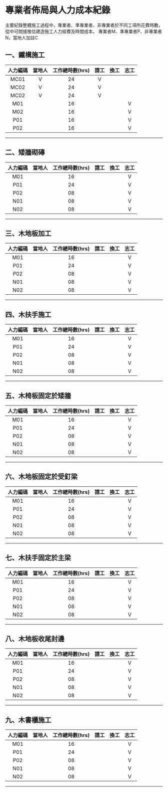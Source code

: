 # 專業者佈局與人力成本紀錄 
主要紀錄整體施工過程中，專業者、準專業者、非專業者於不同工項所花費時數，從中可間接推估建造施工人力經費及時間成本。
專業者M、準專業者P、非專業者N，當地人加註C

## 一、鐵構施工
|人力編碼|當地人|工作總時數(hrs)|請工|換工|志工|
|:-:|:-:|:-:|:-:|:-:|:-:|
|MC01   |V   |24   |V   |   |  |
|MC02   |V   |24   |V   |   |  |
|MC02   |V   |24   |V   |   |  |
|M01   |   |16   |   |   |V   |
|M02   |   |16   |   |   |V   |
|P01   |   |16   |   |   |V   |
|P02   |   |16   |   |   |V   |
***
## 二、矮牆砌磚
|人力編碼|當地人|工作總時數(hrs)|請工|換工|志工|
|:-:|:-:|:-:|:-:|:-:|:-:|
|M01   |   |16   |   |   |V   |
|P01   |   |24   |   |   |V   |
|P02   |   |08   |   |   |V   |
|N01   |   |08   |   |   |V   |
|N02   |   |08   |   |   |V   |
***
## 三、木地板加工
|人力編碼|當地人|工作總時數(hrs)|請工|換工|志工|
|:-:|:-:|:-:|:-:|:-:|:-:|
|M01   |   |16   |   |   |V   |
|P01   |   |24   |   |   |V   |
|P02   |   |08   |   |   |V   |
|N01   |   |08   |   |   |V   |
|N02   |   |08   |   |   |V   |
***
## 四、木扶手施工
|人力編碼|當地人|工作總時數(hrs)|請工|換工|志工|
|:-:|:-:|:-:|:-:|:-:|:-:|
|M01   |   |16   |   |   |V   |
|P01   |   |24   |   |   |V   |
|P02   |   |08   |   |   |V   |
|N01   |   |08   |   |   |V   |
|N02   |   |08   |   |   |V   |
***
## 五、木椅板固定於矮牆
|人力編碼|當地人|工作總時數(hrs)|請工|換工|志工|
|:-:|:-:|:-:|:-:|:-:|:-:|
|M01   |   |16   |   |   |V   |
|P01   |   |24   |   |   |V   |
|P02   |   |08   |   |   |V   |
|N01   |   |08   |   |   |V   |
|N02   |   |08   |   |   |V   |
***
## 六、木地板固定於受釘梁
|人力編碼|當地人|工作總時數(hrs)|請工|換工|志工|
|:-:|:-:|:-:|:-:|:-:|:-:|
|M01   |   |16   |   |   |V   |
|P01   |   |24   |   |   |V   |
|P02   |   |08   |   |   |V   |
|N01   |   |08   |   |   |V   |
|N02   |   |08   |   |   |V   |
***
## 七、木扶手固定於主梁
|人力編碼|當地人|工作總時數(hrs)|請工|換工|志工|
|:-:|:-:|:-:|:-:|:-:|:-:|
|M01   |   |16   |   |   |V   |
|P01   |   |24   |   |   |V   |
|P02   |   |08   |   |   |V   |
|N01   |   |08   |   |   |V   |
|N02   |   |08   |   |   |V   |
***
## 八、木地板收尾封邊
|人力編碼|當地人|工作總時數(hrs)|請工|換工|志工|
|:-:|:-:|:-:|:-:|:-:|:-:|
|M01   |   |16   |   |   |V   |
|P01   |   |24   |   |   |V   |
|P02   |   |08   |   |   |V   |
|N01   |   |08   |   |   |V   |
|N02   |   |08   |   |   |V   |
***
## 九、木書櫃施工
|人力編碼|當地人|工作總時數(hrs)|請工|換工|志工|
|:-:|:-:|:-:|:-:|:-:|:-:|
|M01   |   |16   |   |   |V   |
|P01   |   |24   |   |   |V   |
|P02   |   |08   |   |   |V   |
|N01   |   |08   |   |   |V   |
|N02   |   |08   |   |   |V   |
***

